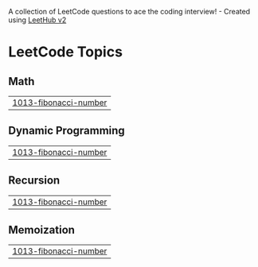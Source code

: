 A collection of LeetCode questions to ace the coding interview! - Created using [LeetHub v2](https://github.com/arunbhardwaj/LeetHub-2.0)
<!---LeetCode Topics Start-->
# LeetCode Topics
## Math
|  |
| ------- |
| [1013-fibonacci-number](https://github.com/Arpitha-004/DSA-Part2/tree/master/1013-fibonacci-number) |
## Dynamic Programming
|  |
| ------- |
| [1013-fibonacci-number](https://github.com/Arpitha-004/DSA-Part2/tree/master/1013-fibonacci-number) |
## Recursion
|  |
| ------- |
| [1013-fibonacci-number](https://github.com/Arpitha-004/DSA-Part2/tree/master/1013-fibonacci-number) |
## Memoization
|  |
| ------- |
| [1013-fibonacci-number](https://github.com/Arpitha-004/DSA-Part2/tree/master/1013-fibonacci-number) |
<!---LeetCode Topics End-->